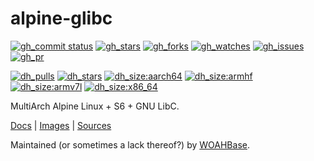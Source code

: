 # alpine-glibc

[![gh_commit status][201]][151]
[![gh_stars][202]][152]
[![gh_forks][203]][153]
[![gh_watches][204]][154]
[![gh_issues][211]][161]
[![gh_pr][212]][162]

[![dh_pulls][205]][155]
[![dh_stars][206]][156]
[![dh_size:aarch64][208]][158]
[![dh_size:armhf][210]][160]
[![dh_size:armv7l][209]][159]
[![dh_size:x86_64][207]][157]

MultiArch Alpine Linux + S6 + GNU LibC.

[Docs][112] | [Images][155] | [Sources][151]

Maintained (or sometimes a lack thereof?) by [WOAHBase][110].

[110]: https://woahbase.online/
[112]: https://woahbase.online/images/alpine-glibc/

[151]: https://github.com/woahbase/alpine-glibc
[152]: https://github.com/woahbase/alpine-glibc/stargazers
[153]: https://github.com/woahbase/alpine-glibc/network/members
[154]: https://github.com/woahbase/alpine-glibc/watchers
[155]: https://hub.docker.com/r/woahbase/alpine-glibc
[156]: https://hub.docker.com/r/woahbase/alpine-glibc
[157]: https://hub.docker.com/r/woahbase/alpine-glibc/tags?name=x86_64&ordering=last_updated
[158]: https://hub.docker.com/r/woahbase/alpine-glibc/tags?name=aarch64&ordering=last_updated
[159]: https://hub.docker.com/r/woahbase/alpine-glibc/tags?name=armv7l&ordering=last_updated
[160]: https://hub.docker.com/r/woahbase/alpine-glibc/tags?name=armhf&ordering=last_updated
[161]: https://github.com/woahbase/alpine-glibc/issues
[162]: https://github.com/woahbase/alpine-glibc/pulls

[201]: https://img.shields.io/github/last-commit/woahbase/alpine-glibc?color=brightgreen&style=flat-square&logo=github
[202]: https://img.shields.io/github/stars/woahbase/alpine-glibc?color=brightgreen&style=flat-square&logo=github
[203]: https://img.shields.io/github/forks/woahbase/alpine-glibc?color=brightgreen&style=flat-square&logo=github
[204]: https://img.shields.io/github/watchers/woahbase/alpine-glibc?color=brightgreen&style=flat-square&logo=github
[205]: https://img.shields.io/docker/pulls/woahbase/alpine-glibc?color=brightgreen&style=flat-square&logo=docker&label=pulls
[206]: https://img.shields.io/docker/stars/woahbase/alpine-glibc?color=brightgreen&style=flat-square&logo=docker&label=stars
[207]: https://img.shields.io/docker/image-size/woahbase/alpine-glibc/x86_64?label=x86_64&color=brightgreen&style=flat-square&logo=docker
[208]: https://img.shields.io/docker/image-size/woahbase/alpine-glibc/aarch64?label=aarch64&color=brightgreen&style=flat-square&logo=docker
[209]: https://img.shields.io/docker/image-size/woahbase/alpine-glibc/armv7l?label=armv7l&color=brightgreen&style=flat-square&logo=docker
[210]: https://img.shields.io/docker/image-size/woahbase/alpine-glibc/armhf?label=armhf&color=brightgreen&style=flat-square&logo=docker
[211]: https://img.shields.io/github/issues/woahbase/alpine-glibc?color=brightgreen&style=flat-square&logo=github
[212]: https://img.shields.io/github/issues-pr/woahbase/alpine-glibc?color=brightgreen&style=flat-square&logo=github
